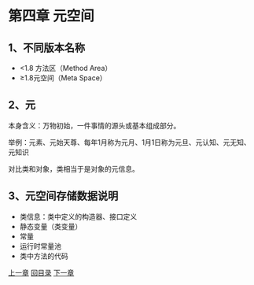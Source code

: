 

# 第四章 元空间

## 1、不同版本名称

- <1.8 方法区（Method Area）
- ≥1.8元空间（Meta Space）



## 2、元

本身含义：万物初始，一件事情的源头或基本组成部分。

举例：元素、元始天尊、每年1月称为元月、1月1日称为元旦、元认知、元无知、元知识

对比类和对象，类相当于是对象的元信息。



## 3、元空间存储数据说明

- 类信息：类中定义的构造器、接口定义
- 静态变量（类变量）
- 常量
- 运行时常量池
- 类中方法的代码



[上一章](../chapter03/index.html) [回目录](../index.html) [下一章](../chapter05/index.html)